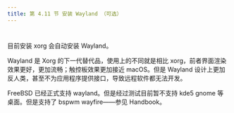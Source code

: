 ```yaml
---
title: 第 4.11 节 安装 Wayland （可选）
---
```

# 

目前安装 xorg 会自动安装 Wayland。

Wayland 是 Xorg 的下一代替代品，使用上的不同就是相比 xorg，前者界面渲染效果更好，更加流畅；触控板效果更加接近 macOS。但是 Wayland 设计上更加反人类，甚至不为应用程序提供接口，导致远程软件都无法开发。

FreeBSD 已经正式支持 wayland。但是经过测试目前暂不支持 kde5 gnome 等桌面。但是支持了 bspwm wayfire——参见 Handbook。
